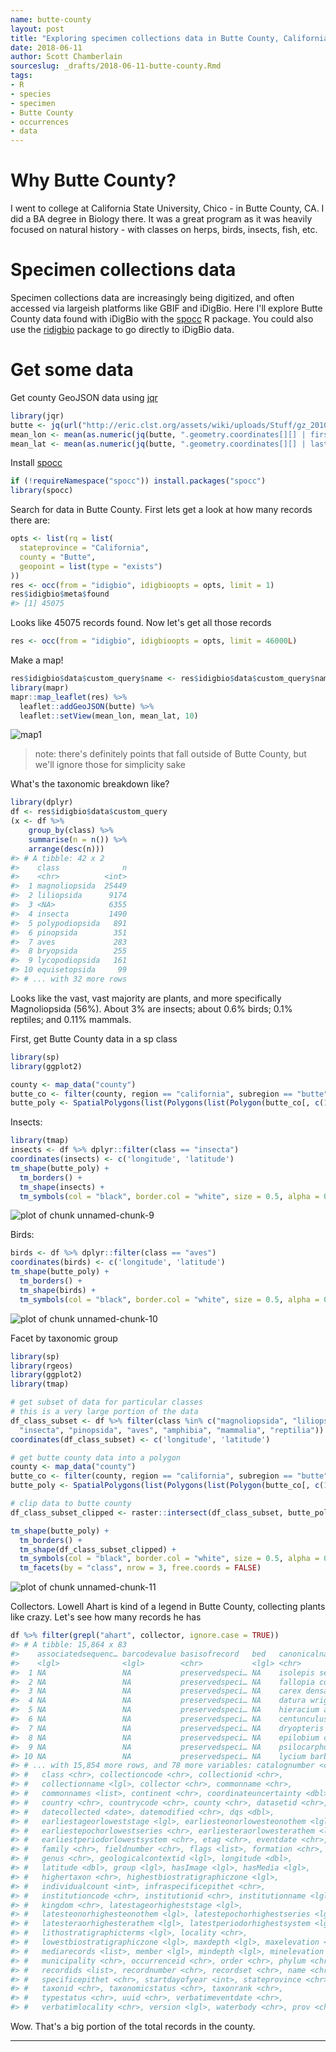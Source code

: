 ```yaml
---
name: butte-county
layout: post
title: "Exploring specimen collections data in Butte County, California"
date: 2018-06-11
author: Scott Chamberlain
sourceslug: _drafts/2018-06-11-butte-county.Rmd
tags:
- R
- species
- specimen
- Butte County
- occurrences
- data
---
```





# Why Butte County?

I went to college at California State University, Chico - in Butte County, CA. I did a BA degree in Biology there. It was a great program as it was heavily focused on natural history - with classes on herps, birds, insects, fish, etc. 

# Specimen collections data

Specimen collections data are increasingly being digitized, and often accessed via largeish platforms like GBIF and iDigBio. Here I'll explore Butte County data found with iDigBio with the [spocc][] R package. You could also use the [ridigbio][] package to go directly to iDigBio data. 

# Get some data

Get county GeoJSON data using [jqr][]


```r
library(jqr)
butte <- jq(url("http://eric.clst.org/assets/wiki/uploads/Stuff/gz_2010_us_050_00_5m.json"), '.features[] | select(.properties.NAME == "Butte" and .properties.STATE == "06")')
mean_lon <- mean(as.numeric(jq(butte, ".geometry.coordinates[][] | first")))
mean_lat <- mean(as.numeric(jq(butte, ".geometry.coordinates[][] | last")))
```

Install [spocc][]


```r
if (!requireNamespace("spocc")) install.packages("spocc")
library(spocc)
```

Search for data in Butte County. First lets get a look at how many records there are:


```r
opts <- list(rq = list(
  stateprovince = "California",
  county = "Butte",
  geopoint = list(type = "exists")
))
res <- occ(from = "idigbio", idigbioopts = opts, limit = 1)
res$idigbio$meta$found
#> [1] 45075
```

Looks like 45075 records found. Now let's get all those records


```r
res <- occ(from = "idigbio", idigbioopts = opts, limit = 46000L)
```

Make a map!


```r
res$idigbio$data$custom_query$name <- res$idigbio$data$custom_query$name[1]
library(mapr)
mapr::map_leaflet(res) %>% 
  leaflet::addGeoJSON(butte) %>% 
  leaflet::setView(mean_lon, mean_lat, 10)
```

![map1](/public/img/2018-06-12-butte-county/map1.png)

> note: there's definitely points that fall outside of Butte County, but we'll ignore those for simplicity sake

What's the taxonomic breakdown like?  


```r
library(dplyr)
df <- res$idigbio$data$custom_query
(x <- df %>% 
    group_by(class) %>% 
    summarise(n = n()) %>% 
    arrange(desc(n)))
#> # A tibble: 42 x 2
#>    class              n
#>    <chr>          <int>
#>  1 magnoliopsida  25449
#>  2 liliopsida      9174
#>  3 <NA>            6355
#>  4 insecta         1490
#>  5 polypodiopsida   891
#>  6 pinopsida        351
#>  7 aves             283
#>  8 bryopsida        255
#>  9 lycopodiopsida   161
#> 10 equisetopsida     99
#> # ... with 32 more rows
```

Looks like the vast, vast majority are plants, and more specifically Magnoliopsida (56%). About 3% are insects; about 0.6% birds; 0.1% reptiles; and 0.11% mammals. 

First, get Butte County data in a sp class


```r
library(sp)
library(ggplot2)

county <- map_data("county")
butte_co <- filter(county, region == "california", subregion == "butte")
butte_poly <- SpatialPolygons(list(Polygons(list(Polygon(butte_co[, c(1,2)])), ID=1)))
```

Insects:


```r
library(tmap)
insects <- df %>% dplyr::filter(class == "insecta")
coordinates(insects) <- c('longitude', 'latitude')
tm_shape(butte_poly) + 
  tm_borders() + 
  tm_shape(insects) + 
  tm_symbols(col = "black", border.col = "white", size = 0.5, alpha = 0.5)
```

![plot of chunk unnamed-chunk-9](/public/img/2018-06-12-butte-county/unnamed-chunk-9-1.png)

Birds:


```r
birds <- df %>% dplyr::filter(class == "aves")
coordinates(birds) <- c('longitude', 'latitude')
tm_shape(butte_poly) + 
  tm_borders() + 
  tm_shape(birds) + 
  tm_symbols(col = "black", border.col = "white", size = 0.5, alpha = 0.5)
```

![plot of chunk unnamed-chunk-10](/public/img/2018-06-12-butte-county/unnamed-chunk-10-1.png)

Facet by taxonomic group


```r
library(sp)
library(rgeos)
library(ggplot2)
library(tmap)

# get subset of data for particular classes
# this is a very large portion of the data
df_class_subset <- df %>% filter(class %in% c("magnoliopsida", "liliopsida", NA, 
  "insecta", "pinopsida", "aves", "amphibia", "mammalia", "reptilia"))
coordinates(df_class_subset) <- c('longitude', 'latitude')

# get butte county data into a polygon
county <- map_data("county")
butte_co <- filter(county, region == "california", subregion == "butte")
butte_poly <- SpatialPolygons(list(Polygons(list(Polygon(butte_co[, c(1,2)])), ID=1)))

# clip data to butte county
df_class_subset_clipped <- raster::intersect(df_class_subset, butte_poly)

tm_shape(butte_poly) + 
  tm_borders() + 
  tm_shape(df_class_subset_clipped) + 
  tm_symbols(col = "black", border.col = "white", size = 0.5, alpha = 0.5) +
  tm_facets(by = "class", nrow = 3, free.coords = FALSE)
```

![plot of chunk unnamed-chunk-11](/public/img/2018-06-12-butte-county/unnamed-chunk-11-1.png)

Collectors. Lowell Ahart is kind of a legend in Butte County, collecting plants like crazy. Let's see how many records he has


```r
df %>% filter(grepl("ahart", collector, ignore.case = TRUE))
#> # A tibble: 15,864 x 83
#>    associatedsequenc… barcodevalue basisofrecord   bed   canonicalname    
#>    <lgl>              <lgl>        <chr>           <lgl> <chr>            
#>  1 NA                 NA           preservedspeci… NA    isolepis setacea 
#>  2 NA                 NA           preservedspeci… NA    fallopia convolv…
#>  3 NA                 NA           preservedspeci… NA    carex densa      
#>  4 NA                 NA           preservedspeci… NA    datura wrightii  
#>  5 NA                 NA           preservedspeci… NA    hieracium argutum
#>  6 NA                 NA           preservedspeci… NA    centunculus mini…
#>  7 NA                 NA           preservedspeci… NA    dryopteris arguta
#>  8 NA                 NA           preservedspeci… NA    epilobium cleist…
#>  9 NA                 NA           preservedspeci… NA    psilocarphus ten…
#> 10 NA                 NA           preservedspeci… NA    lycium barbarum  
#> # ... with 15,854 more rows, and 78 more variables: catalognumber <chr>,
#> #   class <chr>, collectioncode <chr>, collectionid <chr>,
#> #   collectionname <lgl>, collector <chr>, commonname <chr>,
#> #   commonnames <list>, continent <chr>, coordinateuncertainty <dbl>,
#> #   country <chr>, countrycode <chr>, county <chr>, datasetid <chr>,
#> #   datecollected <date>, datemodified <chr>, dqs <dbl>,
#> #   earliestageorloweststage <lgl>, earliesteonorlowesteonothem <lgl>,
#> #   earliestepochorlowestseries <chr>, earliesteraorlowesterathem <lgl>,
#> #   earliestperiodorlowestsystem <chr>, etag <chr>, eventdate <chr>,
#> #   family <chr>, fieldnumber <chr>, flags <list>, formation <chr>,
#> #   genus <chr>, geologicalcontextid <lgl>, longitude <dbl>,
#> #   latitude <dbl>, group <lgl>, hasImage <lgl>, hasMedia <lgl>,
#> #   highertaxon <chr>, highestbiostratigraphiczone <lgl>,
#> #   individualcount <int>, infraspecificepithet <chr>,
#> #   institutioncode <chr>, institutionid <chr>, institutionname <lgl>,
#> #   kingdom <chr>, latestageorhigheststage <lgl>,
#> #   latesteonorhighesteonothem <lgl>, latestepochorhighestseries <lgl>,
#> #   latesteraorhighesterathem <lgl>, latestperiodorhighestsystem <lgl>,
#> #   lithostratigraphicterms <lgl>, locality <chr>,
#> #   lowestbiostratigraphiczone <lgl>, maxdepth <lgl>, maxelevation <dbl>,
#> #   mediarecords <list>, member <lgl>, mindepth <lgl>, minelevation <dbl>,
#> #   municipality <chr>, occurrenceid <chr>, order <chr>, phylum <chr>,
#> #   recordids <list>, recordnumber <chr>, recordset <chr>, name <chr>,
#> #   specificepithet <chr>, startdayofyear <int>, stateprovince <chr>,
#> #   taxonid <chr>, taxonomicstatus <chr>, taxonrank <chr>,
#> #   typestatus <chr>, uuid <chr>, verbatimeventdate <chr>,
#> #   verbatimlocality <chr>, version <lgl>, waterbody <chr>, prov <chr>
```

Wow. That's a big portion of the total records in the county.

<hr>

[jqr]: https://github.org/ropensci/jqr
[spocc]: https://github.org/ropensci/spocc
[ridigbio]: https://cran.r-project.org/web/packages/ridigbio/index.html
